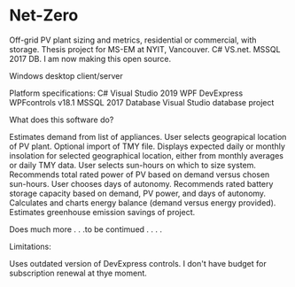 # Net-Zero
Off-grid PV plant sizing and metrics, residential or commercial, with storage.  Thesis project for MS-EM at NYIT, Vancouver. C# VS.net. MSSQL 2017 DB.  I am now making this open source.

Windows desktop client/server

Platform specifications:
C# 
Visual Studio 2019
WPF
DevExpress WPFcontrols v18.1
MSSQL 2017 Database
Visual Studio database project

What does this software do?

Estimates demand from list of appliances.
User selects geograpical location of PV plant.
Optional import of TMY file.
Displays expected daily or monthly insolation for selected geographical location, either from monthly averages or daily TMY data.
User selects sun-hours on which to size system.
Recommends total rated power of PV based on demand versus chosen sun-hours.
User chooses days of autonomy.
Recommends rated battery storage capacity based on demand, PV power, and days of autonomy.
Calculates and charts energy balance (demand versus energy provided).
Estimates greenhouse emission savings of project.

Does much more . . .to be contimued . . . .

Limitations:

Uses outdated version of DevExpress controls. I don't have budget for subscription renewal at thye moment.


